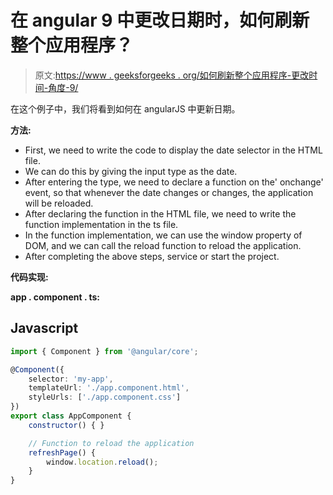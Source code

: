 # 在 angular 9 中更改日期时，如何刷新整个应用程序？

> 原文:[https://www . geeksforgeeks . org/如何刷新整个应用程序-更改时间-角度-9/](https://www.geeksforgeeks.org/how-to-refresh-entire-application-when-date-is-changed-in-angular-9/)

在这个例子中，我们将看到如何在 angularJS 中更新日期。

**方法:**

*   First, we need to write the code to display the date selector in the HTML file.
*   We can do this by giving the input type as the date.
*   After entering the type, we need to declare a function on the' onchange' event, so that whenever the date changes or changes, the application will be reloaded.
*   After declaring the function in the HTML file, we need to write the function implementation in the ts file.
*   In the function implementation, we can use the window property of DOM, and we can call the reload function to reload the application.
*   After completing the above steps, service or start the project.

**代码实现:**

**app . component . ts:**

## Javascript

```ts
import { Component } from '@angular/core';

@Component({
    selector: 'my-app',
    templateUrl: './app.component.html',
    styleUrls: ['./app.component.css']
})
export class AppComponent {
    constructor() { }

    // Function to reload the application
    refreshPage() {
        window.location.reload();
    }
}
```
